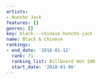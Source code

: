 ```yaml
---
artists:
- Huncho Jack
features: []
genres: []
key: black---chinese-huncho-jack
name: Black & Chinese
rankings:
- end_date: '2018-01-12'
  rank: 71
  ranking_list: Billboard Hot 100
  start_date: '2018-01-06'
---
```


